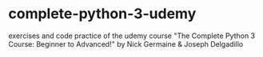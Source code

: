 # complete-python-3-udemy
exercises and code practice of the udemy course "The Complete Python 3 Course: Beginner to Advanced!" by Nick Germaine & Joseph Delgadillo
